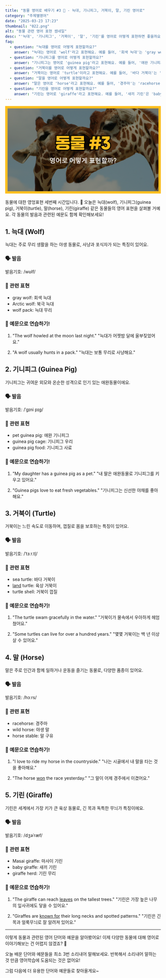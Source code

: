 ```yaml
---
title: "동물 영어로 배우기 #3 🐢 - 늑대, 기니피그, 거북이, 말, 기린 영어로"
category: "주제별영어"
date: "2025-03-23 17:23"
thumbnail: "022.png"
alt: "동물 관련 영어 표현 썸네일"
desc: "'늑대', '기니피그', '거북이', '말', '기린'를 영어로 어떻게 표현하면 좋을까요? 각 동물의 특징과 발음, 관련 표현을 알아보고 예문으로 연습해보는 시간을 가져봅시다."
faq:
  - question: "늑대를 영어로 어떻게 표현할까요?"
    answer: "늑대는 영어로 'wolf'라고 표현해요. 예를 들어, '회색 늑대'는 'gray wolf'라고 말할 수 있어요."
  - question: "기니피그를 영어로 어떻게 표현할까요?"
    answer: "기니피그는 영어로 'guinea pig'라고 표현해요. 예를 들어, '애완 기니피그'는 'pet guinea pig'라고 말할 수 있어요."
  - question: "거북이를 영어로 어떻게 표현할까요?"
    answer: "거북이는 영어로 'turtle'이라고 표현해요. 예를 들어, '바다 거북이'는 'sea turtle'이라고 말할 수 있어요."
  - question: "말을 영어로 어떻게 표현할까요?"
    answer: "말은 영어로 'horse'라고 표현해요. 예를 들어, '경주마'는 'racehorse'라고 말할 수 있어요."
  - question: "기린을 영어로 어떻게 표현할까요?"
    answer: "기린는 영어로 'giraffe'라고 표현해요. 예를 들어, '새끼 기린'은 'baby giraffe'라고 말할 수 있어요."
---
```


![동물 영어표현 #3 썸네일](./022.png)

동물에 대한 영엉표현 세번째 시간입니다. 🐾 오늘은 늑대(wolf), 기니피그(guinea pig), 거북이(turtle), 말(horse), 기린(giraffe) 같은 동물들의 영어 표현을 살펴볼 거예요. 각 동물의 발음과 관련된 예문도 함께 확인해보세요!

## 1. 늑대 (Wolf)

늑대는 주로 무리 생활을 하는 야생 동물로, 사냥과 포식자가 되는 특징이 있어요.

### 🗣️ 발음

<span data-pronunciation="wolf">발음기호: /wʊlf/</span>

### 💭 관련 표현

- gray wolf: 회색 늑대
- Arctic wolf: 북극 늑대
- wolf pack: 늑대 무리

### 📝 예문으로 연습하기!

1. "The wolf howled at the moon last night."
   "늑대가 어젯밤 달에 울부짖었어요."

2. "A wolf usually hunts in a pack."
   "늑대는 보통 무리로 사냥해요."

## 2. 기니피그 (Guinea Pig)

기니피그는 귀여운 외모와 온순한 성격으로 인기 있는 애완동물이에요.

### 🗣️ 발음

<span data-pronunciation="guinea pig">발음기호: /ˈɡɪni pɪɡ/</span>

### 💭 관련 표현

- pet guinea pig: 애완 기니피그
- guinea pig cage: 기니피그 우리
- guinea pig food: 기니피그 사료

### 📝 예문으로 연습하기!

1. "My daughter has a guinea pig as a pet."
   "내 딸은 애완동물로 기니피그를 키우고 있어요."

2. "Guinea pigs love to eat fresh vegetables."
   "기니피그는 신선한 야채를 좋아해요."

## 3. 거북이 (Turtle)

거북이는 느린 속도로 이동하며, 껍질로 몸을 보호하는 특징이 있어요.

### 🗣️ 발음

<span data-pronunciation="turtle">발음기호: /ˈtɜːr.tl̩/</span>

### 💭 관련 표현

- sea turtle: 바다 거북이
- [land](/blog/in-english/649.land/) turtle: 육상 거북이
- turtle shell: 거북이 껍질

### 📝 예문으로 연습하기!

1. "The turtle swam gracefully in the water."
   "거북이가 물속에서 우아하게 헤엄쳤어요."

2. "Some turtles can live for over a hundred years."
   "몇몇 거북이는 백 년 이상 살 수 있어요."

## 4. 말 (Horse)

말은 주로 인간과 함께 일하거나 운동을 즐기는 동물로, 다양한 품종이 있어요.

### 🗣️ 발음

<span data-pronunciation="horse">발음기호: /hɔːrs/</span>

### 💭 관련 표현

- racehorse: 경주마
- wild horse: 야생 말
- horse stable: 말 구유

### 📝 예문으로 연습하기!

1. "I love to ride my horse in the countryside."
   "나는 시골에서 내 말을 타는 것을 좋아해요."

2. "The horse [won](/blog/in-english/456.win/) the race yesterday."
   "그 말이 어제 경주에서 이겼어요."

## 5. 기린 (Giraffe)

기린은 세계에서 가장 키가 큰 육상 동물로, 긴 목과 독특한 무늬가 특징이에요.

### 🗣️ 발음

<span data-pronunciation="giraffe">발음기호: /dʒəˈræf/</span>

### 💭 관련 표현

- Masai giraffe: 마사이 기린
- baby giraffe: 새끼 기린
- giraffe herd: 기린 무리

### 📝 예문으로 연습하기!

1. "The giraffe can reach [leaves](/blog/in-english/402.leave/) on the tallest trees."
   "기린은 가장 높은 나무의 잎사귀에도 닿을 수 있어요."

2. "Giraffes are <a href="/blog/in-english/329.be-known-for/">known for</a> their long necks and spotted patterns."
   "기린은 긴 목과 얼룩무늬로 잘 알려져 있어요."

---

이렇게 동물과 관련된 영어 단어와 예문을 알아봤어요! 이제 다양한 동물에 대해 영어로 이야기해보는 건 어렵지 않겠죠? 🐢

오늘 배운 단어와 예문들을 최소 3번 소리내어 말해보세요. 반복해서 소리내어 말하는 것 만큼 영어학습에 도움되는 것은 없어요!

그럼 다음에 더 유용한 단어와 예문들로 찾아올게요~
